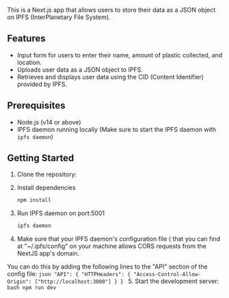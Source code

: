This is a Next.js app that allows users to store their data as a JSON object on IPFS (InterPlanetary File System).

## Features

- Input form for users to enter their name, amount of plastic collected, and location.
- Uploads user data as a JSON object to IPFS.
- Retrieves and displays user data using the CID (Content Identifier) provided by IPFS.

## Prerequisites

- Node.js (v14 or above)
- IPFS daemon running locally (Make sure to start the IPFS daemon with `ipfs daemon`)

## Getting Started

1. Clone the repository:
2. Install dependencies
	```bash
	npm install
	```

3. Run IPFS daemon on port:5001
	```bash
	ipfs daemon
	```
4. Make sure that your IPFS daemon's configuration file ( that you can find at "~/.ipfs/config" on your machine allows CORS requests from the NextJS app's domain.

You can do this by adding the following lines to the "API" section of the config file:
	```json
	"API": {
  	"HTTPHeaders": {
	    "Access-Control-Allow-Origin": ["http://localhost:3000"]
	  }
	}
	```
5. Start the development server:
	```bash
	npm run dev
	```
